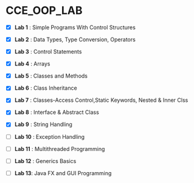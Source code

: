 # CCE_OOP_LAB


- [x] **Lab 1** :
Simple Programs With Control Structures

- [x] **Lab 2** :
Data Types, Type Conversion, Operators

- [x] **Lab 3** :
Control Statements

- [x] **Lab 4** :
Arrays

- [x] **Lab 5** :
Classes and Methods

- [x] **Lab 6** :
Class Inheritance 

- [x] **Lab 7** :
Classes-Access Control,Static Keywords, Nested & Inner Clss

- [x] **Lab 8** :
Interface & Abstract Class

- [x] **Lab 9** :
String Handling

- [ ] **Lab 10** :
Exception Handling

- [ ] **Lab 11** :
Multithreaded Programming

- [ ] **Lab 12** :
Generics Basics

- [ ] **Lab 13**:
Java FX and GUI Programming